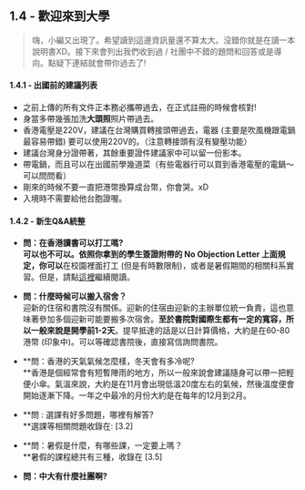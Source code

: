 ## 1.4 - 歡迎來到大學

> 嗨，小編又出現了。希望讀到這邊資訊量還不算太大。沒錯你就是在讀一本說明書XD。接下來會列出我們收到過 / 社團中不錯的題問和回答或是導向。點疑下連結就會帶你過去了!

#### 1.4.1 - 出國前的建議列表

* 之前上傳的所有文件正本務必攜帶過去，在正式註冊的時候會核對! 
* 身當多帶幾張加洗**大頭照**照片帶過去。
* 香港電壓是220V，建議在台灣購買轉接頭帶過去，電器 \(主要是吹風機跟電鍋最容易帶錯\) 要可以使用220V的。（注意轉接頭有沒有變壓功能）
* 建議台灣身分證帶著，其餘重要證件建議家中可以留一份影本。
* 帶電鍋，而且可以在出國前學幾道菜（有些電器行可以買到香港電壓的電鍋～可以問問看）
* 剛來的時候不要一直把港幣換算成台幣，你會哭。xD
* 入境時不需要給他台胞證喔。

#### 1.4.2 - 新生Q&A統整

* **問：在香港讀書可以打工嗎?  
  **可以也不可以。依照你拿到的學生簽證附帶的 No Objection Letter 上面規定，你**可以**在校園裡面打工 \(但是有時數限制\)，或者是暑假期間的相關科系實習。但是，請點[這裡](http://paste.plurk.com/show/2535505/)繼續閱讀。

* **問：什麼時候可以搬入宿舍？**  
  迎新的住宿和書院沒有關係。迎新的住宿由迎新的主辦單位統一負責，這也意味著參加多個迎新可能要搬多次宿舍。**至於書院對國際生都有一定的寬容，所以一般來說是開學前1-2天**。提早抵達的話是以日計算價格，大約是在60-80港幣 \(印象中\)。可以等確認書院後，直接寫信詢問書院。

* **問：香港的天氣氣候怎麼樣，冬天會有多冷呢?      
  **香港是個經常會有短暫陣雨的地方，所以一般來說會建議隨身可以帶一把輕便小傘。氣溫來說，大約是在11月會出現低溫20度左右的氣候，然後溫度便會開始逐漸下降。一年之中最冷的月份大約是在每年的12月到2月。

* **問 : 選課有好多問題，哪裡有解答?      
  **選課等相關問題收錄在: \[3.2\]

* **問：暑假是什麼，有哪些課，一定要上嗎？    
  **暑假的課程總共有三種，收錄在 \[3.5\]

* **問：中大有什麼社團啊?**



